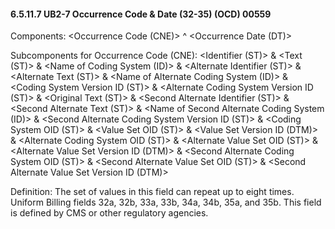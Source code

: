 #### 6.5.11.7 UB2-7 Occurrence Code & Date (32-35) (OCD) 00559

Components: &lt;Occurrence Code (CNE)> ^ &lt;Occurrence Date (DT)>

Subcomponents for Occurrence Code (CNE): &lt;Identifier (ST)> & &lt;Text (ST)> & &lt;Name of Coding System (ID)> & &lt;Alternate Identifier (ST)> & &lt;Alternate Text (ST)> & &lt;Name of Alternate Coding System (ID)> & &lt;Coding System Version ID (ST)> & &lt;Alternate Coding System Version ID (ST)> & &lt;Original Text (ST)> & &lt;Second Alternate Identifier (ST)> & &lt;Second Alternate Text (ST)> & &lt;Name of Second Alternate Coding System (ID)> & &lt;Second Alternate Coding System Version ID (ST)> & &lt;Coding System OID (ST)> & &lt;Value Set OID (ST)> & &lt;Value Set Version ID (DTM)> & &lt;Alternate Coding System OID (ST)> & &lt;Alternate Value Set OID (ST)> & &lt;Alternate Value Set Version ID (DTM)> & &lt;Second Alternate Coding System OID (ST)> & &lt;Second Alternate Value Set OID (ST)> & &lt;Second Alternate Value Set Version ID (DTM)>

Definition: The set of values in this field can repeat up to eight times. Uniform Billing fields 32a, 32b, 33a, 33b, 34a, 34b, 35a, and 35b. This field is defined by CMS or other regulatory agencies.
